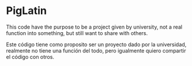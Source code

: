 # PigLatin
This code have the purpose to be a project given by university, not a real function into something, but still want to share with others.


Este código tiene como proposito ser un proyecto dado por la universidad, realmente no tiene una función del todo, pero igualmente quiero compartir el código con otros.
